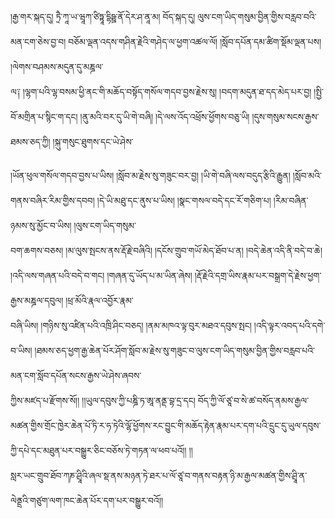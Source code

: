 ﻿  
།རྒྱ་གར་སྐད་དུ། ཏྲཻ་ཀཱ་ཡ་ཝཱཀ་ཙིཏྟཱ་དྷིཥྛ་ནོ་དེར་ཤ་ནཱ་མ། བོད་སྐད་དུ། ལུས་ངག་ཡིད་གསུམ་བྱིན་གྱིས་བརླབ་བའི་མན་ངག་ཅེས་བྱ་བ། བཅོམ་ལྡན་འདས་གཤིན་རྗེའི་གཤེད་ལ་ཕྱག་འཚལ་ལོ། །སློབ་དཔོན་དམ་ཚིག་སྡོམ་ལྡན་པས། །ལེགས་བཤམས་མདུན་དུ་མཎྜལ་  
ལ༑ །ལྷག་པའི་ལྷ་བསམ་ཕྱི་ནང་གི་མཆོད་བསྟོད་གསོལ་གདབ་བྱས་རྗེས་སུ། །བདག་མདུན་ཐ་དད་མེད་པར་བྱ། །སྤྱི་བོ་མགྲིན་པ་སྙིང་ག་དང། །ནུ་མའི་བར་དུ་ཡི་གེ་བཞི། །དེ་ལས་འོད་འཕྲོས་ཕྱོགས་བཅུ་ཡི། །དུས་གསུམ་སངས་རྒྱས་ཐམས་ཅད་ཀྱི། །སྐུ་གསུང་ཐུགས་དང་ཡེ་ཤེས་  
  
།ཡོན་ཕུལ་གསོལ་གདབ་བྱས་པ་ཡིས། །སློབ་མ་རྗེས་སུ་གཟུང་བར་བྱ། །ཡི་གེ་བཞི་ལས་བདུད་རྩིའི་རྒྱུན། །སློབ་མའི་གནས་བཞིར་རིམ་གྱིས་དབབ། །དེ་ཡི་མཐུ་དང་ནུས་པ་ཡིས། །སྣང་གསལ་བདེ་དང་རོ་གཅིག་པ། །རིམ་བཞིན་ཉམས་སུ་མྱོང་བ་ཡིས། །ལུས་ངག་ཡིད་གསུམ་  
བག་ཆགས་བཅས། །མ་ལུས་སྤངས་ནས་རྡོ་རྗེ་བཞིའི། །དངོས་གྲུབ་གཡོ་མེད་ཐོབ་པ་ན། །བདེ་ཆེན་འདི་ནི་བདེ་བ་ཆེ། །འདི་ལས་གཞན་པའི་བདེ་བ་གང། །གཞན་དུ་ཡོད་པ་མ་ཡིན་ཞེས། །རྡོ་རྗེའི་དགྲ་ཡིས་རྣམ་པར་བསྒྲག་དེ་རྗེས་ཕྱག་རྒྱས་མཎྜལ་དབུལ། །ཕྲ་མོའི་རྣལ་འབྱོར་རྣམ་  
བཞི་ཡིས། །གཉིས་སུ་འཛིན་པའི་འཁྲི་ཤིང་བཅད། །ནམ་མཁའ་ལྟ་བུར་མཐའ་དབུས་སྤང། །འདི་ལྟར་འབད་པའི་དགེ་བ་ཡིས། །ཐམས་ཅད་ཕྱག་རྒྱ་ཆེན་པོར་ཤོག་སློབ་མ་རྗེས་སུ་གཟུང་བ་ལུས་ངག་ཡིད་གསུམ་བྱིན་གྱིས་བརླབ་པའི་མན་ངག་སློབ་དཔོན་སངས་རྒྱས་ཡེ་ཤེས་ཞབས་  
ཀྱིས་མཛད་པ་རྫོགས་སོ།། །།ཡུལ་དབུས་ཀྱི་པཎྜི་ཏ་ཨཱ་ནནྡ་བྷ་དྲ་དང། བོད་ཀྱི་ལོ་ཙཱ་བ་སེ་ཚ་བསོད་ནམས་རྒྱལ་མཚན་གྱིས་གྲོང་ཁྱེར་ཆེན་པོ་ཏི་ར་ཧ་ཏེའི་ལྷོ་ཕྱོགས་རང་བྱུང་གི་མཆོད་རྟེན་རྣམ་པར་དག་པའི་དྲུང་དུ་ཡུལ་དབུས་ཀྱི་དཔེ་དང་མཐུན་པར་བསྒྱུར་ཅིང་བཅོས་ཏེ་གཏན་ལ་ཕབ་པའོ།། །།  
སླར་ཡང་གྲུབ་ཐོབ་ཀཎ་ཤྲཱིའི་ཞལ་སྡ་ནས་མཉན་ཏེ་ཐར་པ་ལོ་ཙཱ་བ་གནས་བརྟན་ཉི་མ་རྒྱལ་མཚན་གྱིས་ཤྲཱི་ན་ལེནྡྲའི་གཙུག་ལག་ཁང་ཆེན་པོར་དག་པར་བསྒྱུར་བའོ།།  
  
  
